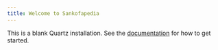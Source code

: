 ```yaml
---
title: Welcome to Sankofapedia
---
```


This is a blank Quartz installation.
See the [documentation](https://quartz.jzhao.xyz) for how to get started.

